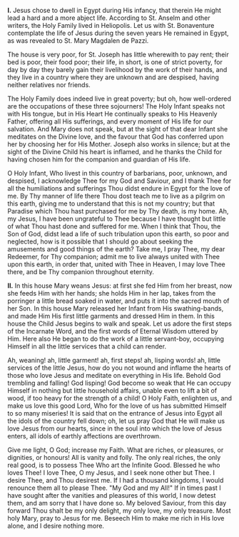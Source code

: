 
**I\.** Jesus chose to dwell in Egypt during His infancy, that therein He might lead a hard and a more abject life. According to St. Anselm and other writers, the Holy Family lived in Heliopolis. Let us with St. Bonaventure contemplate the life of Jesus during the seven years He remained in Egypt, as was revealed to St. Mary Magdalen de Pazzi.

The house is very poor, for St. Joseph has little wherewith to pay rent; their bed is poor, their food poor; their life, in short, is one of strict poverty, for day by day they barely gain their livelihood by the work of their hands, and they live in a country where they are unknown and are despised, having neither relatives nor friends.

The Holy Family does indeed live in great poverty; but oh, how well-ordered are the occupations of these three sojourners! The Holy Infant speaks not with His tongue, but in His Heart He continually speaks to His Heavenly Father, offering all His sufferings, and every moment of His life for our salvation. And Mary does not speak, but at the sight of that dear Infant she meditates on the Divine love, and the favour that God has conferred upon her by choosing her for His Mother. Joseph also works in silence; but at the sight of the Divine Child his heart is inflamed, and he thanks the Child for having chosen him for the companion and guardian of His life.

O Holy Infant, Who livest in this country of barbarians, poor, unknown, and despised, I acknowledge Thee for my God and Saviour, and I thank Thee for all the humiliations and sufferings Thou didst endure in Egypt for the love of me. By Thy manner of life there Thou dost teach me to live as a pilgrim on this earth, giving me to understand that this is not my country; but that Paradise which Thou hast purchased for me by Thy death, is my home. Ah, my Jesus, I have been ungrateful to Thee because I have thought but little of what Thou hast done and suffered for me. When I think that Thou, the Son of God, didst lead a life of such tribulation upon this earth, so poor and neglected, how is it possible that I should go about seeking the amusements and good things of the earth? Take me, I pray Thee, my dear Redeemer, for Thy companion; admit me to live always united with Thee upon this earth, in order that, united with Thee in Heaven, I may love Thee there, and be Thy companion throughout eternity.

**II\.** In this house Mary weans Jesus: at first she fed Him from her breast, now she feeds Him with her hands; she holds Him in her lap, takes from the porringer a little bread soaked in water, and puts it into the sacred mouth of her Son. In this house Mary released her Infant from His swathing-bands, and made Him His first little garments and dressed Him in them. In this house the Child Jesus begins to walk and speak. Let us adore the first steps of the Incarnate Word, and the first words of Eternal Wisdom uttered by Him. Here also He began to do the work of a little servant-boy, occupying Himself in all the little services that a child can render.

Ah, weaning! ah, little garment! ah, first steps! ah, lisping words! ah, little services of the little Jesus, how do you not wound and inflame the hearts of those who love Jesus and meditate on everything in His life. Behold God trembling and falling! God lisping! God become so weak that He can occupy Himself in nothing but little household affairs, unable even to lift a bit of wood, if too heavy for the strength of a child! O Holy Faith, enlighten us, and make us love this good Lord, Who for the love of us has submitted Himself to so many miseries! It is said that on the entrance of Jesus into Egypt all the idols of the country fell down; oh, let us pray God that He will make us love Jesus from our hearts, since in the soul into which the love of Jesus enters, all idols of earthly affections are overthrown.

Give me light, O God; increase my Faith. What are riches, or pleasures, or dignities, or honours! All is vanity and folly. The only real riches, the only real good, is to possess Thee Who art the Infinite Good. Blessed he who loves Thee! I love Thee, O my Jesus, and I seek none other but Thee. I desire Thee, and Thou desirest me. If I had a thousand kingdoms, I would renounce them all to please Thee. \"My God and my All!\" If in times past I have sought after the vanities and pleasures of this world, I now detest them, and am sorry that I have done so. My beloved Saviour, from this day forward Thou shalt be my only delight, my only love, my only treasure. Most holy Mary, pray to Jesus for me. Beseech Him to make me rich in His love alone, and I desire nothing more.

